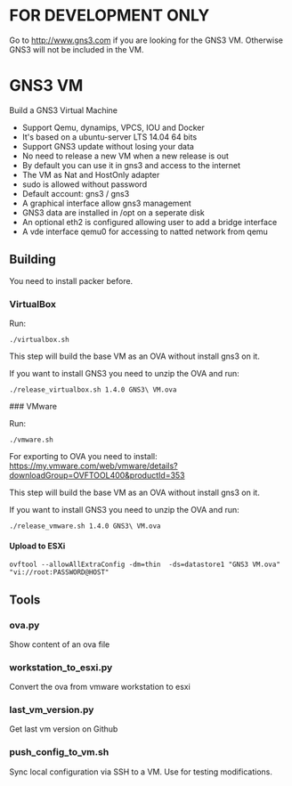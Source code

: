 # FOR DEVELOPMENT ONLY

Go to http://www.gns3.com if you are looking for 
the GNS3 VM. Otherwise GNS3 will not be included in the
VM.

# GNS3 VM

Build a GNS3 Virtual Machine 

* Support Qemu, dynamips, VPCS, IOU and Docker
* It's based on a ubuntu-server LTS 14.04 64 bits
* Support GNS3 update without losing your data
* No need to release a new VM when a new release is out
* By default you can use it in gns3 and access to the internet
* The VM as Nat and HostOnly adapter
* sudo is allowed without password
* Default account: gns3 / gns3
* A graphical interface allow gns3 management
* GNS3 data are installed in /opt on a seperate disk
* An optional eth2 is configured allowing user to add a bridge interface
* A vde interface qemu0 for accessing to natted network from qemu

## Building 

You need to install packer before.

### VirtualBox

Run:
```
./virtualbox.sh
```


This step will build the base VM as an OVA without install gns3 on it.

If you want to install GNS3 you need to unzip the OVA and run:
```
./release_virtualbox.sh 1.4.0 GNS3\ VM.ova
```

### VMware

Run:
```
./vmware.sh
```

For exporting to OVA you need to install:
https://my.vmware.com/web/vmware/details?downloadGroup=OVFTOOL400&productId=353


This step will build the base VM as an OVA without install gns3 on it.

If you want to install GNS3 you need to unzip the OVA and run:
```
./release_vmware.sh 1.4.0 GNS3\ VM.ova
```

#### Upload to ESXi

```
ovftool --allowAllExtraConfig -dm=thin  -ds=datastore1 "GNS3 VM.ova" "vi://root:PASSWORD@HOST"
```

## Tools

### ova.py

Show content of an ova file

### workstation_to_esxi.py

Convert the ova from vmware workstation to esxi

### last_vm_version.py

Get last vm version on Github


### push_config_to_vm.sh

Sync local configuration via SSH to a VM. Use for testing modifications.

